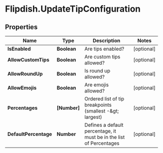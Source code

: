 # Flipdish.UpdateTipConfiguration

## Properties

Name | Type | Description | Notes
------------ | ------------- | ------------- | -------------
**IsEnabled** | **Boolean** | Are tips enabled? | [optional] 
**AllowCustomTips** | **Boolean** | Are custom tips allowed? | [optional] 
**AllowRoundUp** | **Boolean** | Is round up allowed? | [optional] 
**AllowEmojis** | **Boolean** | Are emojis allowed? | [optional] 
**Percentages** | **[Number]** | Ordered list of tip breakpoints (smallest -&amp;gt; largest) | [optional] 
**DefaultPercentage** | **Number** | Defines a default percentage, it must be in the list of Percentages | [optional] 


